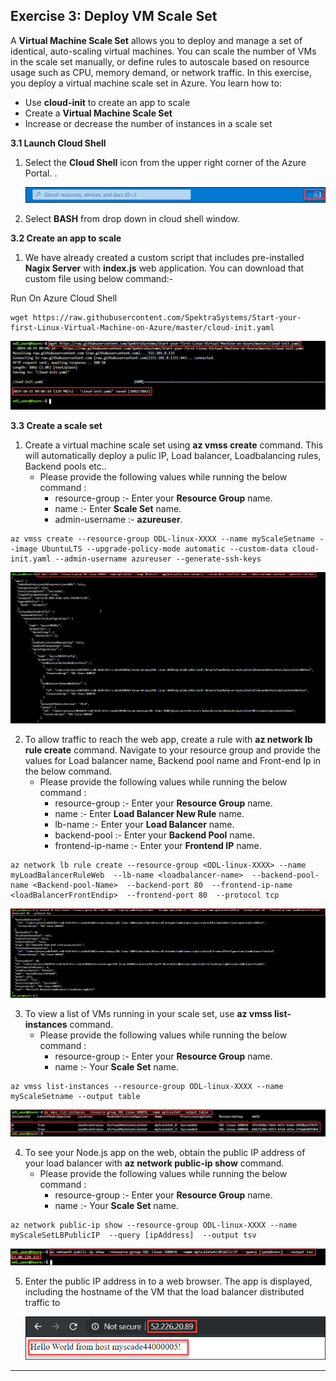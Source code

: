 Exercise 3: Deploy VM Scale Set
-------------------------------

A **Virtual Machine Scale Set** allows you to deploy and manage a set of identical, auto-scaling virtual machines. You can scale the number of VMs in the scale set manually, or define rules to autoscale based on resource usage such as CPU, memory demand, or network traffic. In this exercise, you deploy a virtual machine scale set in Azure. You learn how to:<br/>

- Use **cloud-init** to create an app to scale<br/>
- Create a **Virtual Machine Scale Set**<br/>
- Increase or decrease the number of instances in a scale set<br/>

**3.1 Launch Cloud Shell**

1. Select the **Cloud Shell** icon from the upper right corner of the Azure Portal. .<br/>

   <img src="images/azureclisign.png"/><br/>

2. Select **BASH** from drop down in cloud shell window.<br/>


**3.2 Create an app to scale** <br/>

1. We have already created a custom script that includes pre-installed **Nagix Server** with **index.js** web application. You              can download that custom file using below command:- <br/>

Run On Azure Cloud Shell<br/>
```
wget https://raw.githubusercontent.com/SpektraSystems/Start-your-first-Linux-Virtual-Machine-on-Azure/master/cloud-init.yaml
```

   <img src="images/wgetp.png "/><br/>


**3.3 Create a scale set** <br/>

1.  Create a virtual machine scale set using **az vmss create** command. This will automatically deploy a pulic IP, Load                     balancer, Loadbalancing rules, Backend pools etc.. <br/>
      - Please provide the following values while running the below command :<br/>
         - resource-group :- Enter your **Resource Group** name.
         - name :- Enter **Scale Set** name.
         - admin-username :- **azureuser**.

```
az vmss create --resource-group ODL-linux-XXXX --name myScaleSetname --image UbuntuLTS --upgrade-policy-mode automatic --custom-data cloud-init.yaml --admin-username azureuser --generate-ssh-keys
```

   <img src="images/vmss.png "/><br/>   

  
 2.  To allow traffic to reach the web app, create a rule with **az network lb rule create** command. Navigate to your resource              group and provide the values for Load balancer name, Backend pool name and Front-end Ip in the below command. <br/>
      - Please provide the following values while running the below command :<br/>
         - resource-group   :- Enter your **Resource Group** name.
         - name             :- Enter **Load Balancer New Rule**  name.
         - lb-name          :- Enter your **Load Balancer** name.
         - backend-pool     :- Enter your **Backend Pool** name.
         - frontend-ip-name :- Enter your **Frontend IP** name. 
     
 ```
az network lb rule create --resource-group <ODL-linux-XXXX> --name myLoadBalancerRuleWeb  --lb-name <loadbalancer-name>  --backend-pool-name <Backend-pool-Name>  --backend-port 80  --frontend-ip-name <loadBalancerFrontEndip>  --frontend-port 80  --protocol tcp
  ```
  
   <img src="images/loadbalncer.png "/><br/>
   
  
3. To view a list of VMs running in your scale set, use **az vmss list-instances** command.<br/>
     - Please provide the following values while running the below command :<br/>
         - resource-group :- Enter your **Resource Group** name.<br/>
         - name :- Your **Scale Set** name.<br/>
  ```
az vmss list-instances --resource-group ODL-linux-XXXX --name myScaleSetname --output table 
  ```
  
   <img src="images/instance.png"/><br/>
   
   
4. To see your Node.js app on the web, obtain the public IP address of your load balancer with **az network public-ip show** command.<br/>
      - Please provide the following values while running the below command :<br/>
          - resource-group :- Enter your **Resource Group** name.<br/>
           - name :- Your **Scale Set** name.<br/>
  ```
  az network public-ip show --resource-group ODL-linux-XXXX --name myScaleSetLBPublicIP  --query [ipAddress]  --output tsv
  ``` 
   
   <img src="images/publicipdisplay.png"/><br/>
   
   
5. Enter the public IP address in to a web browser. The app is displayed, including the hostname of the VM that the load balancer          distributed traffic to <br/>
  
    <img src="images/output.png"/><br/>
     
     
--------------------------------------------------------------------
